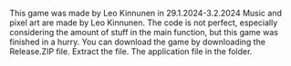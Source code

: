 This game was made by Leo Kinnunen in 29.1.2024-3.2.2024
Music and pixel art are made by Leo Kinnunen.
The code is not perfect, especially considering the amount of stuff in the main function, but this game was finished in a hurry.
You can download the game by downloading the Release.ZIP file. Extract the file. The application file in the folder.
